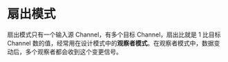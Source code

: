 # 扇出模式

扇出模式只有一个输入源 Channel，有多个目标 Channel，扇出比就是 1 比目标 Channel 数的值，经常用在设计模式中的**观察者模式**。在观察者模式中，数据变动后，多个观察者都会收到这个变更信号。
